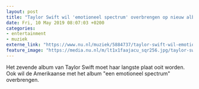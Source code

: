 ```yaml
---
layout: post
title: "Taylor Swift wil 'emotioneel spectrum' overbrengen op nieuw album"
date: Fri, 10 May 2019 08:07:03 +0200
categories: 
- entertainment 
- muziek 
externe_link: "https://www.nu.nl/muziek/5884737/taylor-swift-wil-emotioneel-spectrum-overbrengen-op-nieuw-album.html"
feature_image: "https://media.nu.nl/m/lt1x1faajacu_sqr256.jpg/taylor-swift-wil-emotioneel-spectrum-overbrengen-op-nieuw-album.jpg"
---
```


Het zevende album van Taylor Swift moet haar langste plaat ooit worden. Ook wil de Amerikaanse met het album "een emotioneel spectrum" overbrengen.
